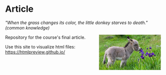 # Article

_"When the grass changes its color, the little donkey starves to death." (common knowledge)_ 

<p align = "left">
    <img src="https://github.com/aishameriane/msc-economics/blob/master/Macroeconomics_II/article/donkey.jpg" width="200" align = "right">
</p>

Repository for the course's final article.

Use this site to visualize html files: https://htmlpreview.github.io/
